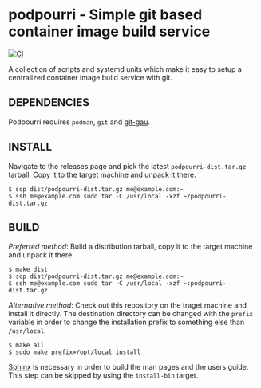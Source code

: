 # podpourri - Simple git based container image build service

[![CI](https://github.com/znerol/podpourri/actions/workflows/ci.yml/badge.svg)](https://github.com/znerol/podpourri/actions/workflows/ci.yml)

A collection of scripts and systemd units which make it easy to setup a
centralized container image build service with git.

## DEPENDENCIES

Podpourri requires `podman`, `git` and [git-gau].

## INSTALL

Navigate to the releases page and pick the latest `podpourri-dist.tar.gz`
tarball. Copy it to the target machine and unpack it there.

    $ scp dist/podpourri-dist.tar.gz me@example.com:~
    $ ssh me@example.com sudo tar -C /usr/local -xzf ~/podpourri-dist.tar.gz

## BUILD

*Preferred method*: Build a distribution tarball, copy it to the target machine
and unpack it there.

    $ make dist
    $ scp dist/podpourri-dist.tar.gz me@example.com:~
    $ ssh me@example.com sudo tar -C /usr/local -xzf ~:podpourri-dist.tar.gz

*Alternative method*: Check out this repository on the traget machine and
install it directly. The destination directory can be changed with the `prefix`
variable in order to change the installation prefix to something else than
`/usr/local`.

    $ make all
    $ sudo make prefix=/opt/local install

[Sphinx] is necessary in order to build the man pages and the users guide. This
step can be skipped by using the `install-bin` target.

[git-gau]: https://github.com/znerol/git-gau
[Sphinx]: https://www.sphinx-doc.org/
